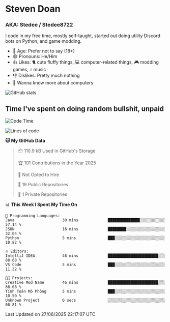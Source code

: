 # Steven Doan
### AKA: Stedee / Stedee8722
I code in my free time, mostly self-taught, started out doing utility Discord bots on Python, and game modding.

- 🤔 Age: Prefer not to say (18+)
- 😄 Pronouns: He/Him
- 👍 Likes: 🐈 cute fluffy things, 💻 computer-related things, 🎮 modding games, 🎶 music
- 👎 Dislikes: Pretty much nothing
- 🥹 Wanna know more about computers

![GitHub stats](https://github-readme-stats-iota-mocha-40.vercel.app/api?username=Stedee8722&show=prs_merged,prs_merged_percentage&show_icons=true&theme=transparent)

## Time I've spent on doing random bullshit, unpaid
<!--START_SECTION:Time I've spent on doing random bullshit, unpaid-->
![Code Time](http://img.shields.io/badge/Code%20Time-279%20hrs%2038%20mins-blue)

![Lines of code](https://img.shields.io/badge/From%20Hello%20World%20I%27ve%20Written-83.0%20thousand%20lines%20of%20code-blue)

**🐱 My GitHub Data** 

> 📦 110.9 kB Used in GitHub's Storage 
 > 
> 🏆 101 Contributions in the Year 2025
 > 
> 🚫 Not Opted to Hire
 > 
> 📜 19 Public Repositories 
 > 
> 🔑 1 Private Repositories 
 > 
📊 **This Week I Spent My Time On** 

```text
💬 Programming Languages: 
Java                     30 mins             ██████████████░░░░░░░░░░░   57.14 % 
JSON                     16 mins             ████████░░░░░░░░░░░░░░░░░   32.04 % 
Python                   5 mins              ███░░░░░░░░░░░░░░░░░░░░░░   10.82 % 

🔥 Editors: 
IntelliJ IDEA            46 mins             ██████████████████████░░░   88.68 % 
VS Code                  5 mins              ███░░░░░░░░░░░░░░░░░░░░░░   11.32 % 

🐱‍💻 Projects: 
Creative Mod Name        46 mins             ██████████████████████░░░   88.68 % 
Tính Toán Mô Phỏng       5 mins              ███░░░░░░░░░░░░░░░░░░░░░░   10.50 % 
Unknown Project          0 secs              ░░░░░░░░░░░░░░░░░░░░░░░░░   00.81 % 
```


 Last Updated on 27/06/2025 22:17:07 UTC
<!--END_SECTION:Time I've spent on doing random bullshit, unpaid-->
